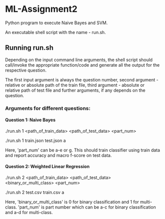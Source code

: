# ML-Assignment2
Python program to execute Naive Bayes and SVM.

An executable shell script with the name - run.sh.

## Running run.sh

Depending on the input command line arguments, the shell script should call/invoke the appropriate function/code and 
generate all the output for the respective question.

The first input argument is always the question number, second argument - relative or absolute path of the train file, third argument - absolute or relative path of test file and further arguments, if any depends on the question.

### Arguments for different questions:

#### Question 1: Naive Bayes
./run.sh 1 <path_of_train_data> <path_of_test_data>  <part_num>

./run.sh 1 train.json test.json a

Here, 'part_num' can be a-e or g. This should train classifier using train data and report accuracy and macro f-score on test data.


#### Question 2: Weighted Linear Regression
./run.sh 2 <path_of_train_data> <path_of_test_data> <binary_or_multi_class> <part_num>

./run.sh 2 test.csv train.csv a

Here, 'binary_or_multi_class' is 0 for binary classification and 1 for multi-class. 'part_num' is part number which can be a-c for binary classification and a-d for multi-class.
